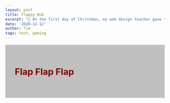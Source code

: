 ```yaml
---
layout: post
title: Flappy Bub
excerpt: "🎄 On the first day of Christmas, my web design teacher gave to me..."
date: '2020-12-12'
author: Tim
tags: tech, gaming
---
```

<div style="background-color: silver; color: maroon; padding: 30px;">
<h1>Flap Flap Flap</h1>
<br>
<canvas id="canvas" width="288" height="512"></canvas>
<script src="/flappyBub/main.js"></script>
